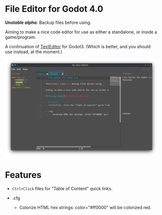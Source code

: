 # File Editor for Godot 4.0

***Unstable alpha.*** Backup files before using.

Aiming to make a nice code editor for use as either a standalone, or inside a game/program.

A continuation of [TextEditor](https://github.com/teebarjunk/Godot-TextEditor) for Godot3. (Which is better, and you should use instead, at the moment.)

![Preview Image](README/preview.png)

# Features
- `Ctrl+Click` files for "Table of Content" quick links.

- .cfg
	- Colorize HTML hex strings: color="#ff0000" will be colorized red.
